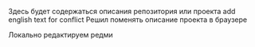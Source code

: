 Здесь будет содержаться описания репозитория или проекта 
add english text for conflict
Решил поменять описание проекта в браузере

Локально редактируем редми 